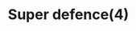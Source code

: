 ---
layout: item
title: Super defence(4)
item-id: 2442
datatable: true
id: 2442
name: "Super defence(4)"
members: true
lowalch: 132
highalch: 198
examine: "4 doses of super Defence potion."
monsters:
  - id: 2054
    name: "Chaos Elemental"
    members: true
    combat_level: 305
    wiki_url: "https://oldschool.runescape.wiki/w/Chaos_Elemental"
    drops:
      - quantity: "1"
        rarity: 0.1
    image: "https://oldschool.runescape.wiki/images/thumb/a/a9/Chaos_Elemental.png/250px-Chaos_Elemental.png?c170c"
---